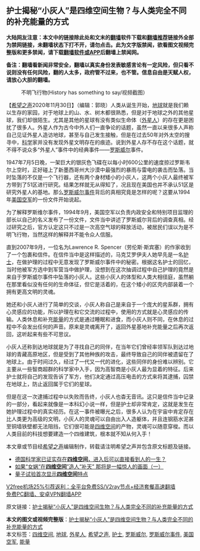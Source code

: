 <h2>护士揭秘“小灰人”是四维空间生物？与人类完全不同的补充能量的方式</h2> <p class="notice"><b>大陆网友注意：本文中的链接除此处和文末的<a href="https://github.com/bannedbook/fanqiang" >翻墙</a>软件下载和<a href="https://github.com/killgcd/justmysocks/blob/master/README.md">翻墙推荐</a>链接外全部为禁网链接，未翻墙状态下打不开，请勿点击。此为文字版禁闻，欲看图文视频完整版和更多禁闻，请下载<a href="https://github.com/bannedbook/fanqiang">翻墙软件或APP</a>后翻墙上禁闻网。</p><p>备注：翻墙看新闻非常安全，翻墙以真实身份发表敏感言论有一定风险，但只看不说则没有任何风险，翻的人太多，政府管不过来，也不管。信息自由是天赋人权，请放心大胆的翻墙。</b></p>  <div class="entry"> <figure><figcaption>不明飞行物(History has something to say/视频截图）</figcaption></figure> <p>【<span class='wp_keywordlink_affiliate'><a href="https://www.soundofhope.org" title="希望之声" target="_blank">希望之声</a></span>2020年11月30日】（编辑：郭晓）人类从诞生开始，<a href="https://www.bannedbook.org/bnews/tag/%e5%9c%b0%e7%90%83/" class="st_tag internal_tag" rel="tag" title="标签 地球 下的日志">地球</a>就是我们赖以生存的家园，对于地球上的山、水、树木都很熟悉，但是对于地球之外的其他星球，我们却很陌生。尤其是其他的星球有没有类似生命体（<a href="https://www.bannedbook.org/bnews/tag/%e5%a4%96%e6%98%9f%e4%ba%ba/" class="st_tag internal_tag" rel="tag" title="标签 外星人 下的日志">外星人</a>）的存在更是困扰了很多人。外星人作为古今中外人们一直争论的话题，虽然一直以来很多人声称自己见证外星人造访地球，甚至与自己发生接触，但是在过去50年对外太空的搜寻中，<span class='wp_keywordlink'><a href="https://www.bannedbook.org/forum11/topic309.html" title="禁片：“科学”的棍子" target="_blank">科学</a></span>家并没有发现外星文明存在的痕迹。说到外星人存不存在这个话题，就不得不说众多“外星人”事件中的经典事件——<a href="https://www.bannedbook.org/bnews/tag/%E7%BD%97%E6%96%AF%E5%A8%81%E5%B0%94/" class="st_tag internal_tag" rel="tag" title="标签 罗斯威尔 下的日志">罗斯威尔</a>事件。</p> <p></p> <p>1947年7月5日晚，一架巨大的银灰色飞碟在以每小时600公里的速度掠过罗斯韦尔上空时，正好碰上了新墨西哥州大沙漠中最强烈的暴雨与雷电的袭击而坠落。当时坠落的不仅是一个飞行器，还有两个身材矮小的小灰人，这两个小灰人最终被军方带到了51区进行研究。结果怎样就无从得知了，况且现在美国也并不承认51区是研究外星人的基地。那么<a href="https://www.bannedbook.org/bnews/tag/%E7%BD%97%E6%96%AF%E5%A8%81%E5%B0%94%E4%BA%8B%E4%BB%B6/" class="st_tag internal_tag" rel="tag" title="标签 罗斯威尔事件 下的日志">罗斯威尔事件</a>背后的真相究竟是怎样的呢？这要从1994年<a href="https://www.bannedbook.org/bnews/tag/%E7%BE%8E%E5%9B%BD%E7%A9%BA%E5%86%9B/" class="st_tag internal_tag" rel="tag" title="标签 美国空军 下的日志">美国空军</a>的一份文件开始说起。</p>  <p>为了解释罗斯维尔事件，1994年9月，美国空军以负责内政安全和特别项目监理的部长以自己的名义发布了一份文件，文件当中讲述了罗斯威尔背后的调查真相。经过研究之后，官方认定这只不过是一次高空气球的释放活动，被居民们误以为是不明飞行物，当然这样的解释并不能令众人信服。</p> <p>直到2007年9月，一位名为Lawrence R. Spencer（劳伦斯·斯宾塞）的作家收到了一个包裹和信件。在信件当中是这样描述的，马克艾罗伊夫人她早先是一名<a href="https://www.bannedbook.org/bnews/tag/%E6%8A%A4%E5%A3%AB/" class="st_tag internal_tag" rel="tag" title="标签 护士 下的日志">护士</a>，在做护理的过程中无意发现了罗斯威尔事件中的秘密。根据这名护士的回忆，当时他被军方选中到军营当中做护理，没想到在这次抽调过程中自己护理的竟然是来自于罗斯威尔事件中坠落的小灰人。这些小灰人的体型和人类大相径庭，虽然躺在那里看似没有任何的生命体征，但它是活着的，在这个矮小的区壳内部装着一个拥有更高文明的灵魂。</p> <p></p>  <p>她还和小灰人进行了简单的交谈，小灰人称自己是来自于一个庞大的星系群，拥有心灵感应的功能，所以护理在和它交流的过程中，使用的方式就是心灵感应的传输。人类休息和补充<a href="https://www.bannedbook.org/bnews/tag/%E8%83%BD%E9%87%8F/" class="st_tag internal_tag" rel="tag" title="标签 能量 下的日志">能量</a>的方式是通过睡眠和进食，而小灰人则不同，在休息的过程中不会发出任何的声音。原来是灵魂离开了，返回外星基地补充能量之后再次返回，这听起来有些不可思议。</p> <p></p> <p>小灰人还称到达地球就是为了寻找自己的同伴，在当年它们曾经率领军队到达过地球的青藏高原地区，但是受到了其他种族的攻击，最终导致自己的同伴被遗留在了地球上。由于时间过久，经过了一代又一代的进化，这些同伴的身份难以辨别。它主要从一些智商超群的科学家中入手，因为高智商是小灰人最为显着的特征。后来护士就将自己的发现告诉了军方，他们决定通过高压电击的方式来将其逮捕，囚禁在地球上，防止返回属于它们的星球。</p>  <p></p> <p>但是在这一次逮捕过程中以失败而告终，小灰人也杳无音讯。这只是信件当中记录的一部分，看起来就像是一本科幻小说一样，但是护士却非常肯定，这就是发生在她护理过程中的真实经历。在这一事件被曝光之后，很多人认为在宇宙中肯定存在比人类更为高级的文明，小灰人的灵魂可以自由出入人造躯体，并且连钢筋水泥甚至铜墙铁壁都无法阻挡，它们很可能是<a href="https://www.bannedbook.org/bnews/tag/%E5%9B%9B%E7%BB%B4%E7%A9%BA%E9%97%B4/" class="st_tag internal_tag" rel="tag" title="标签 四维空间 下的日志">四维空间</a>的产物，灵魂可以随意穿梭。而以人类目前的科技想要建造一个四维建筑，根本就不知从何入手！</p> <p>本文章或节目经<a href="https://www.bannedbook.org/bnews/tag/%e5%b8%8c%e6%9c%9b%e4%b9%8b%e5%a3%b0/" class="st_tag internal_tag" rel="tag" title="标签 希望之声 下的日志">希望之声</a>编辑制作，转载请注明希望之声并包含原文标题及链接。</p>  <ul class='op-related-articles' title='相关阅读'> <li><a href='https://www.bannedbook.org/bnews/comments/20200820/1382770.html' target='_blank'>德国科学家已证实存在<b>四维空间</b>，进入后可以直接看到人的一生？</a></li> <li><a href='https://www.bannedbook.org/bnews/comments/20200508/1324471.html' target='_blank'>如果“女娲“在<b>四维空间</b>”造人“补天”  那将是一幅惊人的画面（一）</a></li> <li><a href='https://www.bannedbook.org/bnews/cnnews/20180112/884841.html' target='_blank'>量子试验首次显示<b>四维空间</b>特点</a></li> </ul> <p class="texttj"> <a href="https://github.com/bannedbook/fanqiang/wiki/V2ray%E6%9C%BA%E5%9C%BA" target="_blank">V2free机场25%引荐返利：全平台免费SS/V2ray节点+经济套餐高速翻墙</a><br/> <a href="https://github.com/bannedbook/fanqiang/wiki/%E7%A6%81%E9%97%BB%E7%BD%91%E5%AE%89%E5%8D%93%E7%BF%BB%E5%A2%99%E6%96%B0%E9%97%BBAPP" target="_blank">免费PC翻墙、安卓VPN翻墙APP</a></p><p>原文链接：<a class="src_link"  href="https://www.soundofhope.org/post/447451" target="_blank">护士揭秘“小灰人”是四维空间生物？与人类完全不同的补充能量的方式</a></p><a name='sharetosocial'></a>       <div><b>本文的图文或视频完整版</b>：<a href='https://www.bannedbook.org/bnews/comments/20201201/1439787.html'>护士揭秘“小灰人”是四维空间生物？与人类完全不同的补充能量的方式</a></div>  </div><!--END ENTRY--> <div class="postfooter"> <div>本文标签：<a href="https://www.bannedbook.org/bnews/tag/%E5%9B%9B%E7%BB%B4%E7%A9%BA%E9%97%B4/" rel="tag">四维空间</a>, <a href="https://www.bannedbook.org/bnews/tag/%e5%9c%b0%e7%90%83/" rel="tag">地球</a>, <a href="https://www.bannedbook.org/bnews/tag/%e5%a4%96%e6%98%9f%e4%ba%ba/" rel="tag">外星人</a>, <a href="https://www.bannedbook.org/bnews/tag/%e5%b8%8c%e6%9c%9b%e4%b9%8b%e5%a3%b0/" rel="tag">希望之声</a>, <a href="https://www.bannedbook.org/bnews/tag/%E6%8A%A4%E5%A3%AB/" rel="tag">护士</a>, <a href="https://www.bannedbook.org/bnews/tag/%E7%BD%97%E6%96%AF%E5%A8%81%E5%B0%94/" rel="tag">罗斯威尔</a>, <a href="https://www.bannedbook.org/bnews/tag/%E7%BD%97%E6%96%AF%E5%A8%81%E5%B0%94%E4%BA%8B%E4%BB%B6/" rel="tag">罗斯威尔事件</a>, <a href="https://www.bannedbook.org/bnews/tag/%E7%BE%8E%E5%9B%BD%E7%A9%BA%E5%86%9B/" rel="tag">美国空军</a>, <a href="https://www.bannedbook.org/bnews/tag/%E8%83%BD%E9%87%8F/" rel="tag">能量</a></div>  </div><!--END POSTFOOTER--> 